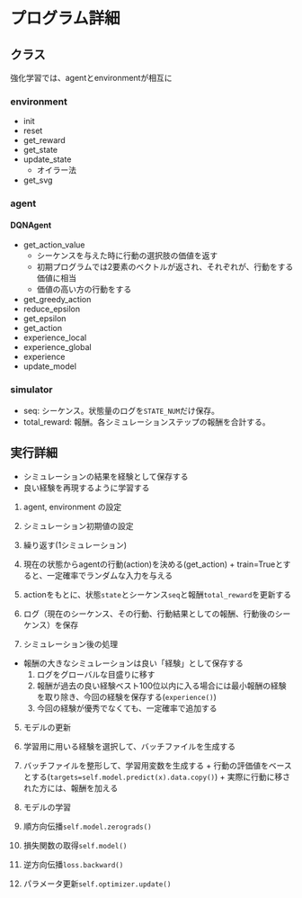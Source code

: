 # プログラム詳細
## クラス
強化学習では、agentとenvironmentが相互に
### environment
+ init
+ reset
+ get_reward
+ get_state
+ update_state
  - オイラー法
+ get_svg

### agent
#### DQNAgent
+ get_action_value
  - シーケンスを与えた時に行動の選択肢の価値を返す
  - 初期プログラムでは2要素のベクトルが返され、それぞれが、行動をする価値に相当
  - 価値の高い方の行動をする
+ get_greedy_action
+ reduce_epsilon
+ get_epsilon
+ get_action
+ experience_local
+ experience_global
+ experience
+ update_model

### simulator
+ seq: シーケンス。状態量のログを`STATE_NUM`だけ保存。
+ total_reward: 報酬。各シミュレーションステップの報酬を合計する。

## 実行詳細
+ シミュレーションの結果を経験として保存する
+ 良い経験を再現するように学習する

1. agent, environment の設定

2. シミュレーション初期値の設定

3. 繰り返す(1シミュレーション)
  1. 現在の状態からagentの行動(action)を決める(get_action)
    + train=Trueとすると、一定確率でランダムな入力を与える
  2. actionをもとに、状態`state`とシーケンス`seq`と報酬`total_reward`を更新する
  3. ログ（現在のシーケンス、その行動、行動結果としての報酬、行動後のシーケンス）を保存

4. シミュレーション後の処理
+ 報酬の大きなシミュレーションは良い「経験」として保存する
  1. ログをグローバルな目盛りに移す
    1. 報酬が過去の良い経験ベスト100位以内に入る場合には最小報酬の経験を取り除き、今回の経験を保存する(`experience()`)
    2. 今回の経験が優秀でなくても、一定確率で追加する

5. モデルの更新
  1. 学習用に用いる経験を選択して、バッチファイルを生成する
  2. バッチファイルを整形して、学習用変数を生成する
    + 行動の評価値をベースとする(`targets=self.model.predict(x).data.copy()`)
    + 実際に行動に移された方には、報酬を加える

6. モデルの学習
  1. 順方向伝播`self.model.zerograds()`
  2. 損失関数の取得`self.model()`
  3. 逆方向伝播`loss.backward()`
  4. パラメータ更新`self.optimizer.update()`
